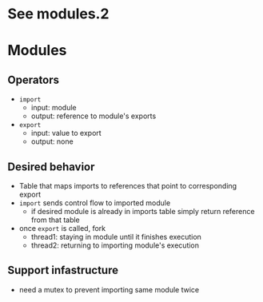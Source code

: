 # See modules.2
# Modules

## Operators
- `import`
  - input: module
  - output: reference to module's exports
- `export`
  - input: value to export
  - output: none

## Desired behavior
- Table that maps imports to references that point to corresponding export
- `import` sends control flow to imported module
  - if desired module is already in imports table simply return reference from that table
- once `export` is called, fork
  - thread1: staying in module until it finishes execution
  - thread2: returning to importing module's execution
  
## Support infastructure
- need a mutex to prevent importing same module twice
